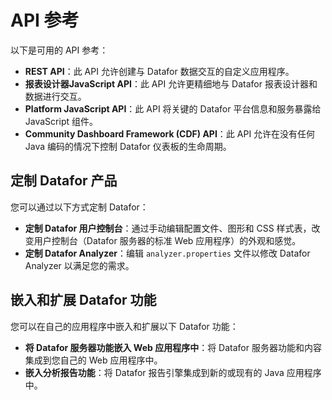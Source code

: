 # API 参考

以下是可用的 API 参考：

- **REST API**：此 API 允许创建与 Datafor 数据交互的自定义应用程序。
- **报表设计器JavaScript API**：此 API 允许更精细地与 Datafor 报表设计器和数据进行交互。
- **Platform JavaScript API**：此 API 将关键的 Datafor 平台信息和服务暴露给 JavaScript 组件。
- **Community Dashboard Framework (CDF) API**：此 API 允许在没有任何 Java 编码的情况下控制 Datafor 仪表板的生命周期。

## 定制 Datafor 产品

您可以通过以下方式定制 Datafor：

- **定制 Datafor 用户控制台**：通过手动编辑配置文件、图形和 CSS 样式表，改变用户控制台（Datafor 服务器的标准 Web 应用程序）的外观和感觉。
- **定制 Datafor Analyzer**：编辑 `analyzer.properties` 文件以修改 Datafor Analyzer 以满足您的需求。

## 嵌入和扩展 Datafor 功能

您可以在自己的应用程序中嵌入和扩展以下 Datafor 功能：

- **将 Datafor 服务器功能嵌入 Web 应用程序中**：将 Datafor 服务器功能和内容集成到您自己的 Web 应用程序中。
- **嵌入分析报告功能**：将 Datafor 报告引擎集成到新的或现有的 Java 应用程序中。